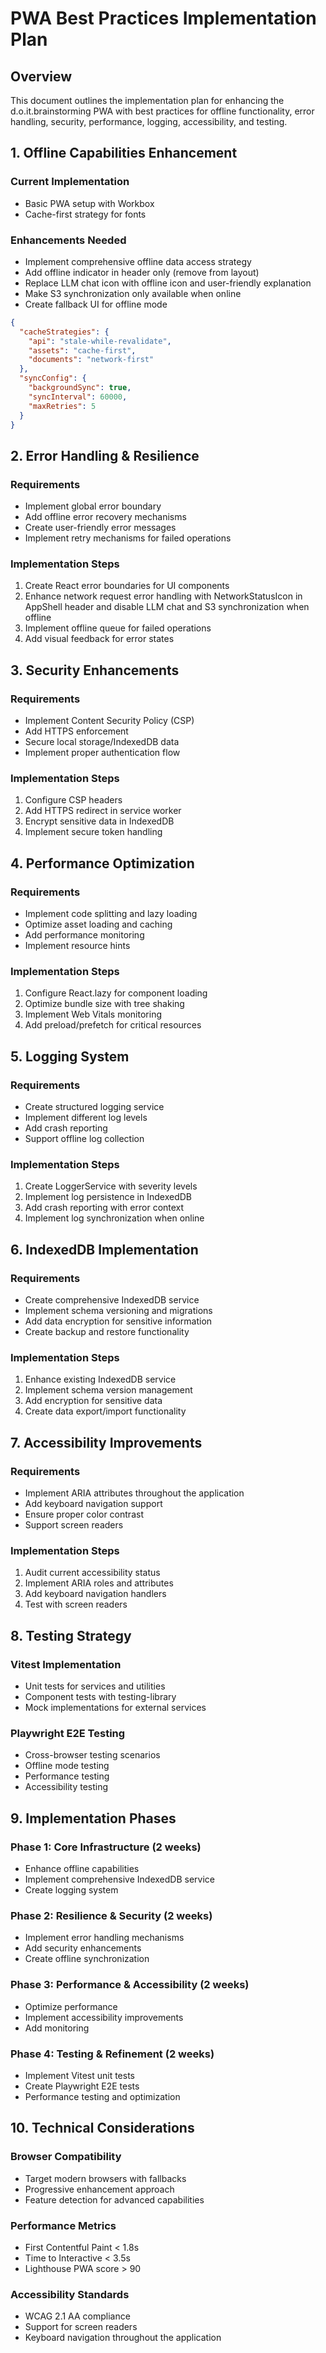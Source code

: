 # PWA Best Practices Implementation Plan

## Overview
This document outlines the implementation plan for enhancing the d.o.it.brainstorming PWA with best practices for offline functionality, error handling, security, performance, logging, accessibility, and testing.

## 1. Offline Capabilities Enhancement

### Current Implementation
- Basic PWA setup with Workbox
- Cache-first strategy for fonts

### Enhancements Needed
- Implement comprehensive offline data access strategy
- Add offline indicator in header only (remove from layout)
- Replace LLM chat icon with offline icon and user-friendly explanation
- Make S3 synchronization only available when online
- Create fallback UI for offline mode

```json
{
  "cacheStrategies": {
    "api": "stale-while-revalidate",
    "assets": "cache-first",
    "documents": "network-first"
  },
  "syncConfig": {
    "backgroundSync": true,
    "syncInterval": 60000,
    "maxRetries": 5
  }
}
```

## 2. Error Handling & Resilience

### Requirements
- Implement global error boundary
- Add offline error recovery mechanisms
- Create user-friendly error messages
- Implement retry mechanisms for failed operations

### Implementation Steps
1. Create React error boundaries for UI components
2. Enhance network request error handling with NetworkStatusIcon in AppShell header and disable LLM chat and S3 synchronization when offline
3. Implement offline queue for failed operations
4. Add visual feedback for error states

## 3. Security Enhancements

### Requirements
- Implement Content Security Policy (CSP)
- Add HTTPS enforcement
- Secure local storage/IndexedDB data
- Implement proper authentication flow

### Implementation Steps
1. Configure CSP headers
2. Add HTTPS redirect in service worker
3. Encrypt sensitive data in IndexedDB
4. Implement secure token handling

## 4. Performance Optimization

### Requirements
- Implement code splitting and lazy loading
- Optimize asset loading and caching
- Add performance monitoring
- Implement resource hints

### Implementation Steps
1. Configure React.lazy for component loading
2. Optimize bundle size with tree shaking
3. Implement Web Vitals monitoring
4. Add preload/prefetch for critical resources

## 5. Logging System

### Requirements
- Create structured logging service
- Implement different log levels
- Add crash reporting
- Support offline log collection

### Implementation Steps
1. Create LoggerService with severity levels
2. Implement log persistence in IndexedDB
3. Add crash reporting with error context
4. Implement log synchronization when online

## 6. IndexedDB Implementation

### Requirements
- Create comprehensive IndexedDB service
- Implement schema versioning and migrations
- Add data encryption for sensitive information
- Create backup and restore functionality

### Implementation Steps
1. Enhance existing IndexedDB service
2. Implement schema version management
3. Add encryption for sensitive data
4. Create data export/import functionality

## 7. Accessibility Improvements

### Requirements
- Implement ARIA attributes throughout the application
- Add keyboard navigation support
- Ensure proper color contrast
- Support screen readers

### Implementation Steps
1. Audit current accessibility status
2. Implement ARIA roles and attributes
3. Add keyboard navigation handlers
4. Test with screen readers

## 8. Testing Strategy

### Vitest Implementation
- Unit tests for services and utilities
- Component tests with testing-library
- Mock implementations for external services

### Playwright E2E Testing
- Cross-browser testing scenarios
- Offline mode testing
- Performance testing
- Accessibility testing

## 9. Implementation Phases

### Phase 1: Core Infrastructure (2 weeks)
- Enhance offline capabilities
- Implement comprehensive IndexedDB service
- Create logging system

### Phase 2: Resilience & Security (2 weeks)
- Implement error handling mechanisms
- Add security enhancements
- Create offline synchronization

### Phase 3: Performance & Accessibility (2 weeks)
- Optimize performance
- Implement accessibility improvements
- Add monitoring

### Phase 4: Testing & Refinement (2 weeks)
- Implement Vitest unit tests
- Create Playwright E2E tests
- Performance testing and optimization

## 10. Technical Considerations

### Browser Compatibility
- Target modern browsers with fallbacks
- Progressive enhancement approach
- Feature detection for advanced capabilities

### Performance Metrics
- First Contentful Paint < 1.8s
- Time to Interactive < 3.5s
- Lighthouse PWA score > 90

### Accessibility Standards
- WCAG 2.1 AA compliance
- Support for screen readers
- Keyboard navigation throughout the application


